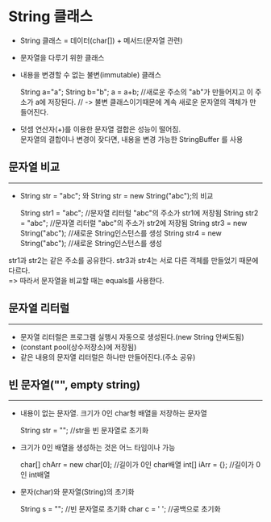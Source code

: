 String 클래스
==============

* String 클래스 = 데이터(char[]) + 메서드(문자열 관련)
* 문자열을 다루기 위한 클래스
* 내용을 변경할 수 없는 불변(immutable) 클래스


    String a="a";
    String b="b";
    a = a+b; //새로운 주소의 "ab"가 만들어지고 이 주소가 a에 저장된다. 
    // -> 불변 클래스이기때문에 계속 새로운 문자열의 객체가 만들어진다.


* 덧셈 연산자(+)를 이용한 문자열 결합은 성능이 떨어짐.  
문자열의 결합이나 변경이 잦다면, 내용을 변경 가능한 StringBuffer 를 사용


문자열 비교
---------
*****

* String str = "abc"; 와 String str = new String("abc");의 비교


    String str1 = "abc";  //문자열 리터럴 "abc"의 주소가 str1에 저장됨
    String str2 = "abc";  //문자열 리터럴 "abc"의 주소가 str2에 저장됨
    String str3 = new String("abc"); //새로운 String인스턴스를 생성
    String str4 = new String("abc"); //새로운 String인스턴스를 생성


str1과 str2는 같은 주소를 공유한다.
str3과 str4는 서로 다른 객체를 만들었기 때문에 다르다.  
=> 따라서 문자열을 비교할 때는 equals를 사용한다.


문자열 리터럴
--------
*****

* 문자열 리터럴은 프로그램 실행시 자동으로 생성된다.(new String 안써도됨)
* (constant pool(상수저장소)에 저장됨)
* 같은 내용의 문자열 리터럴은 하나만 만들어진다.(주소 공유)


빈 문자열("", empty string)
----------
*****

* 내용이 없는 문자열. 크기가 0인 char형 배열을 저장하는 문자열


    String str = "";  //str을 빈 문자열로 초기화


* 크기가 0인 배열을 생성하는 것은 어느 타임이나 가능


    char[] chArr = new char[0];  //길이가 0인 char배열
    int[] iArr = {};             //길이가 0인 int배열


* 문자(char)와 문자열(String)의 초기화


    String s = "";  //빈 문자열로 초기화
    char c = ' ';   //공백으로 초기화








